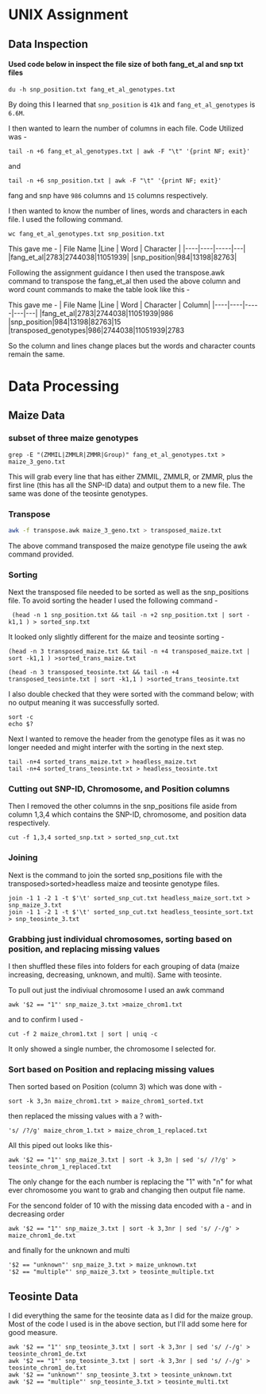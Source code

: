 # UNIX Assignment

## Data Inspection

#### Used code below in inspect the file size of both fang_et_al and snp txt files

```
du -h snp_position.txt fang_et_al_genotypes.txt
```
By doing this I learned that `snp_position` is `41k` and `fang_et_al_genotypes` is `6.6M`.

I then wanted to learn the number of columns in each file. Code Utilized was -

```
tail -n +6 fang_et_al_genotypes.txt | awk -F "\t" '{print NF; exit}'
```
and
```
tail -n +6 snp_position.txt | awk -F "\t" '{print NF; exit}'
```

fang and snp have `986` columns and `15` columns respectively. 

I then wanted to know the number of lines, words and characters in each file. I used the following command.

```
wc fang_et_al_genotypes.txt snp_position.txt
```

This gave me -
| File Name |Line | Word | Character |
|----|----|-----|---|
|fang_et_al|2783|2744038|11051939|
|snp_position|984|13198|82763|

Following the assignment guidance I then used the transpose.awk command to transpose the fang_et_al then used the above column and word count commands to make the table look like this -

This gave me -
| File Name |Line | Word | Character | Column|
|----|----|-----|---|---|
|fang_et_al|2783|2744038|11051939|986
|snp_position|984|13198|82763|15
|transposed_genotypes|986|2744038|11051939|2783

So the column and lines change places but the words and character counts remain the same.



# Data Processing

## Maize Data

### subset of three maize genotypes
```
grep -E "(ZMMIL|ZMMLR|ZMMR|Group)" fang_et_al_genotypes.txt > maize_3_geno.txt
```

This will grab every line that has either ZMMIL, ZMMLR, or ZMMR, plus the first line (this has all the SNP-ID data) and output them to a new file. The same was done of the teosinte genotypes.
### Transpose

```bash
awk -f transpose.awk maize_3_geno.txt > transposed_maize.txt
```

The above command transposed the maize genotype file useing the awk command provided.

### Sorting

Next the transposed file needed to be sorted as well as the snp_positions file. To avoid sorting the header I used the following command -
```
 (head -n 1 snp_position.txt && tail -n +2 snp_position.txt | sort -k1,1 ) > sorted_snp.txt

```
It looked only slightly different for the maize and teosinte sorting -
```
(head -n 3 transposed_maize.txt && tail -n +4 transposed_maize.txt | sort -k1,1 ) >sorted_trans_maize.txt

(head -n 3 transposed_teosinte.txt && tail -n +4 transposed_teosinte.txt | sort -k1,1 ) >sorted_trans_teosinte.txt
```

I also double checked that they were sorted with the command below; with no output meaning it was successfully sorted.

```
sort -c 
echo $?
```

Next I wanted to remove the header from the genotype files as it was no longer needed and might interfer with the sorting in the next step.

```
tail -n+4 sorted_trans_maize.txt > headless_maize.txt
tail -n+4 sorted_trans_teosinte.txt > headless_teosinte.txt
```
### Cutting out SNP-ID, Chromosome, and Position columns

Then I removed the other columns in the snp_positions file aside from column 1,3,4 which contains the SNP-ID, chromosome, and position data respectively.
```
cut -f 1,3,4 sorted_snp.txt > sorted_snp_cut.txt
```

### Joining

Next is the command to join the sorted snp_positions file with the transposed>sorted>headless maize and teosinte genotype files.

```
join -1 1 -2 1 -t $'\t' sorted_snp_cut.txt headless_maize_sort.txt > snp_maize_3.txt
join -1 1 -2 1 -t $'\t' sorted_snp_cut.txt headless_teosinte_sort.txt > snp_teosinte_3.txt
```
### Grabbing just individual chromosomes, sorting based on position, and replacing missing values

I then shuffled these files into folders for each grouping of data (maize increasing, decreasing, unknown, and multi). Same with teosinte.

To pull out just the indiviual chromosome I used an awk command
```
awk '$2 == "1"' snp_maize_3.txt >maize_chrom1.txt 
```
and to confirm I used -
```
cut -f 2 maize_chrom1.txt | sort | uniq -c
```
It only showed a single number, the chromosome I selected for.

### Sort based on Position and replacing missing values
Then sorted based on Position (column 3) which was done with -
```
sort -k 3,3n maize_chrom1.txt > maize_chrom1_sorted.txt
```
then replaced the missing values with a ? with-
```
's/ /?/g' maize_chrom_1.txt > maize_chrom_1_replaced.txt
```
All this piped out looks like this-
```
awk '$2 == "1"' snp_maize_3.txt | sort -k 3,3n | sed 's/ /?/g' > teosinte_chrom_1_replaced.txt
```
The only change for the each number is replacing the "1" with "n" for what ever chromosome you want to grab and changing then output file name.

For the sencond folder of 10 with the missing data encoded with a - and in decreasing order
```
awk '$2 == "1"' snp_maize_3.txt | sort -k 3,3nr | sed 's/ /-/g' > maize_chrom1_de.txt
```
and finally for the unknown and multi

```
'$2 == "unknown"' snp_maize_3.txt > maize_unknown.txt
'$2 == "multiple"' snp_maize_3.txt > teosinte_multiple.txt
```
## Teosinte Data

I did everything the same for the teosinte data as I did for the maize group. Most of the code I used is in the above section, but I'll add some here for good measure.

```
awk '$2 == "1"' snp_teosinte_3.txt | sort -k 3,3nr | sed 's/ /-/g' > teosinte_chrom1_de.txt
awk '$2 == "1"' snp_teosinte_3.txt | sort -k 3,3nr | sed 's/ /-/g' > teosinte_chrom1_de.txt
awk '$2 == "unknown"' snp_teosinte_3.txt > teosinte_unknown.txt
awk '$2 == "multiple"' snp_teosinte_3.txt > teosinte_multi.txt
